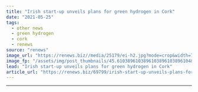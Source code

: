 ```yaml
---
title: "Irish start-up unveils plans for green hydrogen in Cork"
date: "2021-05-25"
tags: 
  - other news
  - green hydrogen
  - cork
  - renews
source: "renews"
image_url: "https://renews.biz//media/25179/ei-h2.jpg?mode=crop&width=770&heightratio=0.6103896103896103896103896104&slimmage=true"
image_fp: "/assets/img/post_thumbnails/45.6103896103896103896103896104&slimmage=true"
lead: "Irish start-up unveils plans for green hydrogen in Cork"
article_url: "https://renews.biz/69799/irish-start-up-unveils-plans-for-green-hydrogen-in-cork/"
---
```


---
